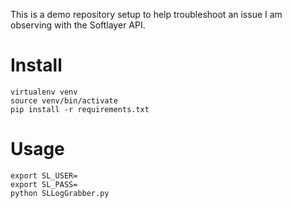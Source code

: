 This is a demo repository setup to help troubleshoot an issue
I am observing with the Softlayer API.

# Install

```
virtualenv venv
source venv/bin/activate
pip install -r requirements.txt
```

# Usage

```
export SL_USER=
export SL_PASS=
python SLLogGrabber.py
```
